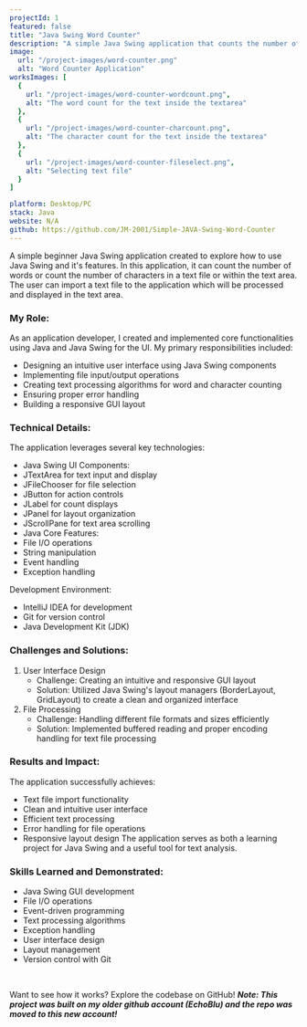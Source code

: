 ```yaml
---
projectId: 1
featured: false
title: "Java Swing Word Counter"
description: "A simple Java Swing application that counts the number of words in a text file. Users can choose a file to read and the application will display the number of words in the file."
image:
  url: "/project-images/word-counter.png"
  alt: "Word Counter Application"
worksImages: [
  {
    url: "/project-images/word-counter-wordcount.png",
    alt: "The word count for the text inside the textarea"
  }, 
  {
    url: "/project-images/word-counter-charcount.png",
    alt: "The character count for the text inside the textarea"
  }, 
  {
    url: "/project-images/word-counter-fileselect.png",
    alt: "Selecting text file"    
  }
]

platform: Desktop/PC
stack: Java
website: N/A
github: https://github.com/JM-2001/Simple-JAVA-Swing-Word-Counter
---
```


A simple beginner Java Swing application created to explore how to use Java Swing and it's features. In this application, it can count the number of words or count the number of characters in a text file or within the text area. The user can import a text file to the application which will be processed and displayed in the text area.


### My Role:
As an application developer, I created and implemented core functionalities using Java and Java Swing for the UI. My primary responsibilities included:
- Designing an intuitive user interface using Java Swing components
- Implementing file input/output operations
- Creating text processing algorithms for word and character counting
- Ensuring proper error handling
- Building a responsive GUI layout

### Technical Details:
The application leverages several key technologies:
- Java Swing UI Components:
 - JTextArea for text input and display
 - JFileChooser for file selection
 - JButton for action controls
 - JLabel for count displays
 - JPanel for layout organization
 - JScrollPane for text area scrolling
- Java Core Features:
 - File I/O operations
 - String manipulation
 - Event handling
 - Exception handling

Development Environment:
- IntelliJ IDEA for development
- Git for version control
- Java Development Kit (JDK)

<div class="md-chall-div">

### Challenges and Solutions:

<ol>
 <li>
   User Interface Design
   <ul>
     <li>Challenge: Creating an intuitive and responsive GUI layout</li>
     <li>Solution: Utilized Java Swing's layout managers (BorderLayout, GridLayout) to create a clean and organized interface</li>
   </ul>
 </li>
 <li>
   File Processing
   <ul>
     <li>Challenge: Handling different file formats and sizes efficiently</li>
     <li>Solution: Implemented buffered reading and proper encoding handling for text file processing</li>
   </ul>
 </li>
</ol>

</div>

### Results and Impact:
The application successfully achieves:
- Text file import functionality
- Clean and intuitive user interface
- Efficient text processing
- Error handling for file operations
- Responsive layout design
The application serves as both a learning project for Java Swing and a useful tool for text analysis.

### Skills Learned and Demonstrated:
- Java Swing GUI development
- File I/O operations
- Event-driven programming
- Text processing algorithms
- Exception handling
- User interface design
- Layout management
- Version control with Git

<br>

Want to see how it works? Explore the codebase on GitHub! ***Note: This project was built on my older github account (EchoBlu) and the repo was moved to this new account!***